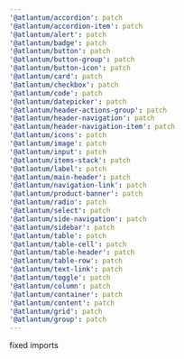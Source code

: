 ```yaml
---
'@atlantum/accordion': patch
'@atlantum/accordion-item': patch
'@atlantum/alert': patch
'@atlantum/badge': patch
'@atlantum/button': patch
'@atlantum/button-group': patch
'@atlantum/button-icon': patch
'@atlantum/card': patch
'@atlantum/checkbox': patch
'@atlantum/code': patch
'@atlantum/datepicker': patch
'@atlantum/header-actions-group': patch
'@atlantum/header-navigation': patch
'@atlantum/header-navigation-item': patch
'@atlantum/icons': patch
'@atlantum/image': patch
'@atlantum/input': patch
'@atlantum/items-stack': patch
'@atlantum/label': patch
'@atlantum/main-header': patch
'@atlantum/navigation-link': patch
'@atlantum/product-banner': patch
'@atlantum/radio': patch
'@atlantum/select': patch
'@atlantum/side-navigation': patch
'@atlantum/sidebar': patch
'@atlantum/table': patch
'@atlantum/table-cell': patch
'@atlantum/table-header': patch
'@atlantum/table-row': patch
'@atlantum/text-link': patch
'@atlantum/toggle': patch
'@atlantum/column': patch
'@atlantum/container': patch
'@atlantum/content': patch
'@atlantum/grid': patch
'@atlantum/group': patch
---
```


fixed imports

